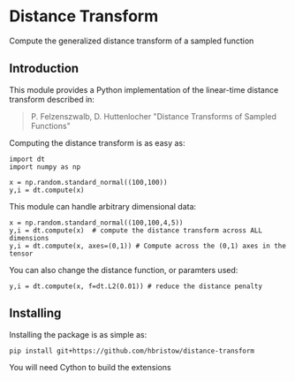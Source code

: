 Distance Transform
==================

Compute the generalized distance transform of a sampled function

Introduction
------------

This module provides a Python implementation of the linear-time distance transform described in:

  > P. Felzenszwalb, D. Huttenlocher "Distance Transforms of Sampled Functions"

Computing the distance transform is as easy as:

    import dt
    import numpy as np

    x = np.random.standard_normal((100,100))
    y,i = dt.compute(x)

  This module can handle arbitrary dimensional data:

    x = np.random.standard_normal((100,100,4,5))
    y,i = dt.compute(x)  # compute the distance transform across ALL dimensions
    y,i = dt.compute(x, axes=(0,1)) # Compute across the (0,1) axes in the tensor

You can also change the distance function, or paramters used:

    y,i = dt.compute(x, f=dt.L2(0.01)) # reduce the distance penalty

Installing
----------

Installing the package is as simple as:

    pip install git+https://github.com/hbristow/distance-transform

You will need Cython to build the extensions
